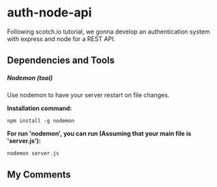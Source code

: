 # auth-node-api

Following scotch.io tutorial, we gonna develop an authentication system with express and node for a REST API.

## Dependencies and Tools

##### Nodemon (tool)

Use nodemon to have your server restart on file changes.

**Installation command:**

```
npm install -g nodemon
```

**For run 'nodemon', you can run (Assuming that your main file is 'server.js'):**
```
nodemon server.js
```


## My Comments



